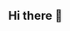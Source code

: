 ## Hi there 👋

<!--
**gentjankolicaj/gentjankolicaj** is a ✨ _special_ ✨ repository because its `README.md` (this file) appears on your GitHub profile.

Here are some ideas to get you started:

- 🔭 I’m currently working on ...
- 🌱 I’m currently learning ...
- 👯 I’m looking to collaborate on ...
- 🤔 I’m looking for help with ...

# ⚡️ My Certs:
<a target="_blank" href="[https://www.credly.com/badges/082d38fd-e56b-4bff-bfdf-59b19297555e](https://www.credly.com/badges/ba090c7b-623e-4875-aa54-74766e9eca1b)"><img src="[https://images.credly.com/size/680x680/images/b9feab85-1a43-4f6c-99a5-631b88d5461b/image.png](https://images.credly.com/images/a9848abf-f8bd-474d-a9b4-6086da11a916/Oracle_Associates_Badge__1_.png)" width="100"></a>

-->
